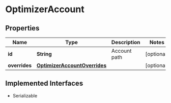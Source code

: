 

# OptimizerAccount


## Properties

Name | Type | Description | Notes
------------ | ------------- | ------------- | -------------
**id** | **String** | Account path |  [optional]
**overrides** | [**OptimizerAccountOverrides**](OptimizerAccountOverrides.md) |  |  [optional]


## Implemented Interfaces

* Serializable


